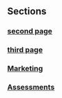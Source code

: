 ## Sections

### [second page](/second-page.html)
### [third page](/third-page.html)
### [Marketing](/marketing/smarti-overview.html)
### [Assessments](/assessment/assessment-home.html)